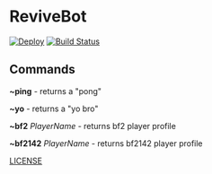 # ReviveBot

[![Deploy](https://www.herokucdn.com/deploy/button.svg)](https://heroku.com/deploy?template=https://github.com/ReviveNetwork/ReviveBot/tree/master)
[![Build Status](https://travis-ci.org/ReviveNetwork/ReviveBot.svg?branch=master)](https://travis-ci.org/ReviveNetwork/ReviveBot)

## Commands 
 **~ping** - returns a "pong" 
 
 **~yo** - returns a "yo bro" 
 
 **~bf2** *PlayerName* - returns bf2 player profile
 
 **~bf2142** *PlayerName* - returns bf2142 player profile
 
[LICENSE](../blob/master/LICENSE)

